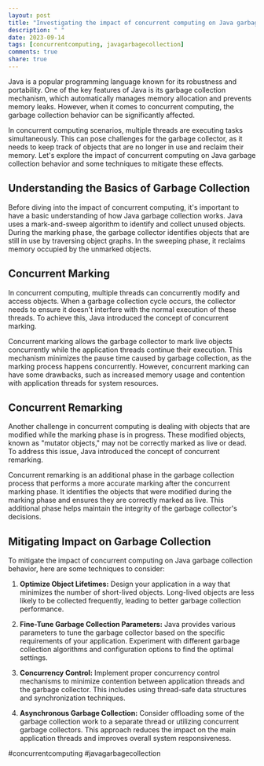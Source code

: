 ```yaml
---
layout: post
title: "Investigating the impact of concurrent computing on Java garbage collection behavior"
description: " "
date: 2023-09-14
tags: [concurrentcomputing, javagarbagecollection]
comments: true
share: true
---
```


Java is a popular programming language known for its robustness and portability. One of the key features of Java is its garbage collection mechanism, which automatically manages memory allocation and prevents memory leaks. However, when it comes to concurrent computing, the garbage collection behavior can be significantly affected.

In concurrent computing scenarios, multiple threads are executing tasks simultaneously. This can pose challenges for the garbage collector, as it needs to keep track of objects that are no longer in use and reclaim their memory. Let's explore the impact of concurrent computing on Java garbage collection behavior and some techniques to mitigate these effects.

## Understanding the Basics of Garbage Collection

Before diving into the impact of concurrent computing, it's important to have a basic understanding of how Java garbage collection works. Java uses a mark-and-sweep algorithm to identify and collect unused objects. During the marking phase, the garbage collector identifies objects that are still in use by traversing object graphs. In the sweeping phase, it reclaims memory occupied by the unmarked objects.

## Concurrent Marking

In concurrent computing, multiple threads can concurrently modify and access objects. When a garbage collection cycle occurs, the collector needs to ensure it doesn't interfere with the normal execution of these threads. To achieve this, Java introduced the concept of concurrent marking.

Concurrent marking allows the garbage collector to mark live objects concurrently while the application threads continue their execution. This mechanism minimizes the pause time caused by garbage collection, as the marking process happens concurrently. However, concurrent marking can have some drawbacks, such as increased memory usage and contention with application threads for system resources.

## Concurrent Remarking

Another challenge in concurrent computing is dealing with objects that are modified while the marking phase is in progress. These modified objects, known as "mutator objects," may not be correctly marked as live or dead. To address this issue, Java introduced the concept of concurrent remarking.

Concurrent remarking is an additional phase in the garbage collection process that performs a more accurate marking after the concurrent marking phase. It identifies the objects that were modified during the marking phase and ensures they are correctly marked as live. This additional phase helps maintain the integrity of the garbage collector's decisions.

## Mitigating Impact on Garbage Collection

To mitigate the impact of concurrent computing on Java garbage collection behavior, here are some techniques to consider:

1. **Optimize Object Lifetimes:** Design your application in a way that minimizes the number of short-lived objects. Long-lived objects are less likely to be collected frequently, leading to better garbage collection performance.

2. **Fine-Tune Garbage Collection Parameters:** Java provides various parameters to tune the garbage collector based on the specific requirements of your application. Experiment with different garbage collection algorithms and configuration options to find the optimal settings.

3. **Concurrency Control:** Implement proper concurrency control mechanisms to minimize contention between application threads and the garbage collector. This includes using thread-safe data structures and synchronization techniques.

4. **Asynchronous Garbage Collection:** Consider offloading some of the garbage collection work to a separate thread or utilizing concurrent garbage collectors. This approach reduces the impact on the main application threads and improves overall system responsiveness.

#concurrentcomputing #javagarbagecollection